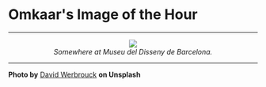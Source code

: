 # Omkaar's Image of the Hour

---

<div align="center">

<a href="https://unsplash.com/photos/grayscale-photo-of-person-running-in-panel-paintings-5GwLlb-_UYk">
  <img src="https://images.unsplash.com/photo-1499428665502-503f6c608263?crop=entropy&cs=tinysrgb&fit=max&fm=jpg&ixid=M3w3NjA2Nzh8MHwxfHJhbmRvbXx8fHx8fHx8fDE3NTQ1MzkyMDB8&ixlib=rb-4.1.0&q=80&w=1080" style="max-width:100%; height:auto;">
</a>

<br>
<i>Somewhere at Museu del Disseny de Barcelona.</i>

</div>

---

**Photo by** [David Werbrouck](https://unsplash.com/@bigkids) **on Unsplash**
